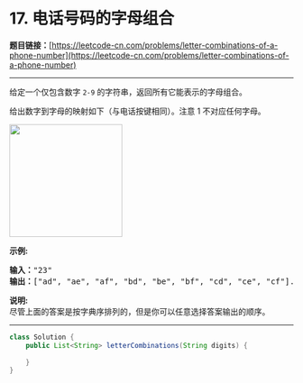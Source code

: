 # 17. 电话号码的字母组合

**题目链接：**[https://leetcode-cn.com/problems/letter-combinations-of-a-phone-number](https://leetcode-cn.com/problems/letter-combinations-of-a-phone-number)

---

<div class="content__1Y2H">
 <div class="notranslate">
  <p>给定一个仅包含数字&nbsp;<code>2-9</code>&nbsp;的字符串，返回所有它能表示的字母组合。</p> 
  <p>给出数字到字母的映射如下（与电话按键相同）。注意 1 不对应任何字母。</p> 
  <p><img style="width: 200px;" src="https://assets.leetcode-cn.com/aliyun-lc-upload/original_images/17_telephone_keypad.png"></p> 
  <p><strong>示例:</strong></p> 
  <pre class="language-text"><strong>输入：</strong>"23"
<strong>输出：</strong>["ad", "ae", "af", "bd", "be", "bf", "cd", "ce", "cf"].
</pre> 
  <p><strong>说明:</strong><br> 尽管上面的答案是按字典序排列的，但是你可以任意选择答案输出的顺序。</p> 
 </div>
</div>

---

```java
class Solution {
    public List<String> letterCombinations(String digits) {
        
    }
}
```